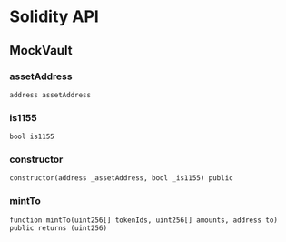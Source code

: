 # Solidity API

## MockVault

### assetAddress

```solidity
address assetAddress
```

### is1155

```solidity
bool is1155
```

### constructor

```solidity
constructor(address _assetAddress, bool _is1155) public
```

### mintTo

```solidity
function mintTo(uint256[] tokenIds, uint256[] amounts, address to) public returns (uint256)
```

